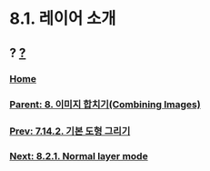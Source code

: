 # 8.1. 레이어 소개
## ? [?]()

### [Home](./00-home.md)
### [Parent: 8. 이미지 합치기(Combining Images)](./08-00-combining-images.md)
### [Prev: 7.14.2. 기본 도형 그리기](./07-14-02-creating-a-basic-shape.md)
### [Next: 8.2.1. Normal layer mode](./08-02-01-normal-layer-mode.md)
